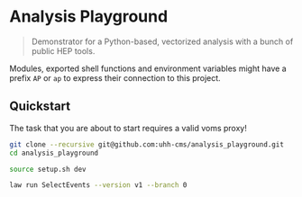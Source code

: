 # Analysis Playground

> Demonstrator for a Python-based, vectorized analysis with a bunch of public HEP tools.

Modules, exported shell functions and environment variables might have a prefix `AP` or `ap` to express their connection to this project.


## Quickstart

The task that you are about to start requires a valid voms proxy!

```bash
git clone --recursive git@github.com:uhh-cms/analysis_playground.git
cd analysis_playground

source setup.sh dev

law run SelectEvents --version v1 --branch 0
```
